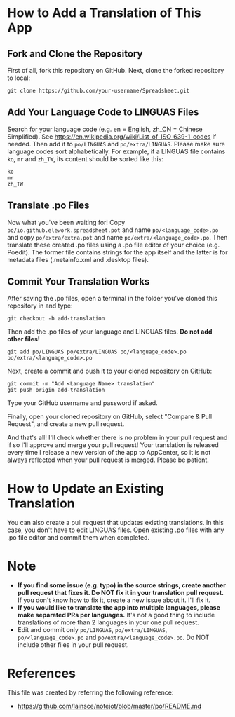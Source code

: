 # How to Add a Translation of This App

## Fork and Clone the Repository

First of all, fork this repository on GitHub. Next, clone the forked repository to local:

    git clone https://github.com/your-username/Spreadsheet.git

## Add Your Language Code to LINGUAS Files

Search for your language code (e.g. en = English, zh_CN = Chinese Simplified). See https://en.wikipedia.org/wiki/List_of_ISO_639-1_codes if needed. Then add it to `po/LINGUAS` and `po/extra/LINGUAS`. Please make sure language codes sort alphabetically. For example, if a LINGUAS file contains `ko`, `mr` and `zh_TW`, its content should be sorted like this:

    ko
    mr
    zh_TW

## Translate .po Files

Now what you've been waiting for! Copy `po/io.github.elework.spreadsheet.pot` and name `po/<language_code>.po` and copy `po/extra/extra.pot` and name `po/extra/<language_code>.po`. Then translate these created .po files using a .po file editor of your choice (e.g. Poedit). The former file contains strings for the app itself and the latter is for metadata files (.metainfo.xml and .desktop files).

## Commit Your Translation Works

After saving the .po files, open a terminal in the folder you've cloned this repository in and type:

    git checkout -b add-translation

Then add the .po files of your language and LINGUAS files. **Do not add other files!**

    git add po/LINGUAS po/extra/LINGUAS po/<language_code>.po po/extra/<language_code>.po

Next, create a commit and push it to your cloned repository on GitHub:

    git commit -m "Add <Language Name> translation"
    git push origin add-translation

Type your GitHub username and password if asked.

Finally, open your cloned repository on GitHub, select "Compare & Pull Request", and create a new pull request.

And that's all! I'll check whether there is no problem in your pull request and if so I'll approve and merge your pull request! Your translation is released every time I release a new version of the app to AppCenter, so it is not always reflected when your pull request is merged. Please be patient.

# How to Update an Existing Translation

You can also create a pull request that updates existing translations. In this case, you don't have to edit LINGUAS files. Open existing .po files with any .po file editor and commit them when completed.

# Note

* **If you find some issue (e.g. typo) in the source strings, create another pull request that fixes it. Do NOT fix it in your translation pull request.** If you don't know how to fix it, create a new issue about it. I'll fix it.
* **If you would like to translate the app into multiple languages, please make separated PRs per languages.** It's not a good thing to include translations of more than 2 languages in your one pull request.
* Edit and commit only `po/LINGUAS`, `po/extra/LINGUAS`, `po/<language_code>.po` and `po/extra/<language_code>.po`. Do NOT include other files in your pull request.

# References

This file was created by referring the following reference:

* https://github.com/lainsce/notejot/blob/master/po/README.md
